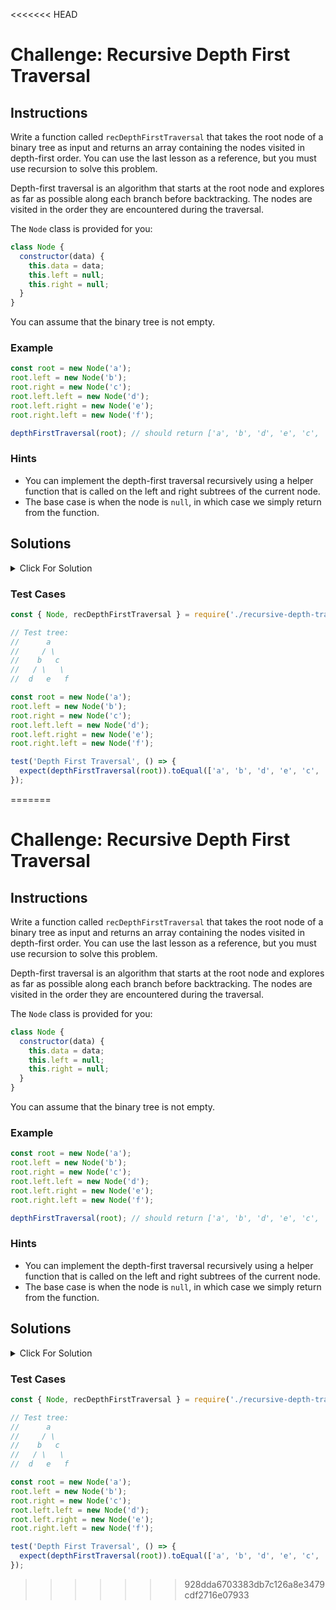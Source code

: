 <<<<<<< HEAD
# Challenge: Recursive Depth First Traversal

## Instructions

Write a function called `recDepthFirstTraversal` that takes the root node of a binary tree as input and returns an array containing the nodes visited in depth-first order. You can use the last lesson as a reference, but you must use recursion to solve this problem.

Depth-first traversal is an algorithm that starts at the root node and explores as far as possible along each branch before backtracking. The nodes are visited in the order they are encountered during the traversal.

The `Node` class is provided for you:

```js
class Node {
  constructor(data) {
    this.data = data;
    this.left = null;
    this.right = null;
  }
}
```

You can assume that the binary tree is not empty.

### Example

```js
const root = new Node('a');
root.left = new Node('b');
root.right = new Node('c');
root.left.left = new Node('d');
root.left.right = new Node('e');
root.right.left = new Node('f');

depthFirstTraversal(root); // should return ['a', 'b', 'd', 'e', 'c', 'f']
```

### Hints

- You can implement the depth-first traversal recursively using a helper function that is called on the left and right subtrees of the current node.
- The base case is when the node is `null`, in which case we simply return from the function.

## Solutions

<details>
  <summary>Click For Solution</summary>

```js
class Node {
  constructor(data) {
    this.data = data;
    this.left = null;
    this.right = null;
  }
}

function recDepthFirstTraversal(root) {
  const result = [];

  function traverse(node) {
    if (node !== null) {
      result.push(node.data);
      traverse(node.left);
      traverse(node.right);
    }
  }

  traverse(root);
  return result;
}
```

### Explanation

- Initialize an empty array called `result` to store the nodes visited in depth-first order.
- Define a helper function called `traverse` that takes in a node as input.
- If the node is not `null`, push the node's data to the `result` array.
- Call `traverse` on the left subtree of the current node.
- Call `traverse` on the right subtree of the current node.
- Call `traverse` on the root node to start the traversal.
- Return the `result` array.

</details>

### Test Cases

```js
const { Node, recDepthFirstTraversal } = require('./recursive-depth-traversal');

// Test tree:
//      a
//     / \
//    b   c
//   / \   \
//  d   e   f

const root = new Node('a');
root.left = new Node('b');
root.right = new Node('c');
root.left.left = new Node('d');
root.left.right = new Node('e');
root.right.left = new Node('f');

test('Depth First Traversal', () => {
  expect(depthFirstTraversal(root)).toEqual(['a', 'b', 'd', 'e', 'c', 'f']);
});
```
=======
# Challenge: Recursive Depth First Traversal

## Instructions

Write a function called `recDepthFirstTraversal` that takes the root node of a binary tree as input and returns an array containing the nodes visited in depth-first order. You can use the last lesson as a reference, but you must use recursion to solve this problem.

Depth-first traversal is an algorithm that starts at the root node and explores as far as possible along each branch before backtracking. The nodes are visited in the order they are encountered during the traversal.

The `Node` class is provided for you:

```js
class Node {
  constructor(data) {
    this.data = data;
    this.left = null;
    this.right = null;
  }
}
```

You can assume that the binary tree is not empty.

### Example

```js
const root = new Node('a');
root.left = new Node('b');
root.right = new Node('c');
root.left.left = new Node('d');
root.left.right = new Node('e');
root.right.left = new Node('f');

depthFirstTraversal(root); // should return ['a', 'b', 'd', 'e', 'c', 'f']
```

### Hints

- You can implement the depth-first traversal recursively using a helper function that is called on the left and right subtrees of the current node.
- The base case is when the node is `null`, in which case we simply return from the function.

## Solutions

<details>
  <summary>Click For Solution</summary>

```js
class Node {
  constructor(data) {
    this.data = data;
    this.left = null;
    this.right = null;
  }
}

function recDepthFirstTraversal(root) {
  const result = [];

  function traverse(node) {
    if (node !== null) {
      result.push(node.data);
      traverse(node.left);
      traverse(node.right);
    }
  }

  traverse(root);
  return result;
}
```

### Explanation

- Initialize an empty array called `result` to store the nodes visited in depth-first order.
- Define a helper function called `traverse` that takes in a node as input.
- If the node is not `null`, push the node's data to the `result` array.
- Call `traverse` on the left subtree of the current node.
- Call `traverse` on the right subtree of the current node.
- Call `traverse` on the root node to start the traversal.
- Return the `result` array.

</details>

### Test Cases

```js
const { Node, recDepthFirstTraversal } = require('./recursive-depth-traversal');

// Test tree:
//      a
//     / \
//    b   c
//   / \   \
//  d   e   f

const root = new Node('a');
root.left = new Node('b');
root.right = new Node('c');
root.left.left = new Node('d');
root.left.right = new Node('e');
root.right.left = new Node('f');

test('Depth First Traversal', () => {
  expect(depthFirstTraversal(root)).toEqual(['a', 'b', 'd', 'e', 'c', 'f']);
});
```
>>>>>>> 928dda6703383db7c126a8e3479cdf2716e07933
